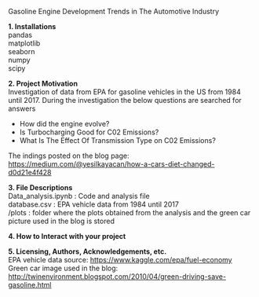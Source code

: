 <h>Gasoline Engine Development Trends in The Automotive Industry</h><br>

<b>1. Installations</b><br>
pandas<br>
matplotlib<br>
seaborn<br>
numpy<br>
scipy<br>

<b>2. Project Motivation</b><br>
Investigation of data from EPA for gasoline vehicles in the US from 1984 until 2017. During the investigation the below questions are searched for answers<br>

- How did the engine evolve?<br>
- Is Turbocharging Good for C02 Emissions?<br>
- What Is The Effect Of Transmission Type on C02 Emissions?<br>

The indings posted on the blog page: <a>https://medium.com/@yesilkayacan/how-a-cars-diet-changed-d0d21e4f428</a> <br>

<b>3. File Descriptions</b><br>
Data_analysis.ipynb : Code and analysis file<br>
database.csv : EPA vehicle data from 1984 until 2017<br>
/plots : folder where the plots obtained from the analysis and the green car picture used in the blog is stored<br>

<b>4. How to Interact with your project</b><br>

<b>5. Licensing, Authors, Acknowledgements, etc.</b><br>
EPA vehicle data source: <a>https://www.kaggle.com/epa/fuel-economy</a> <br>
Green car image used in the blog: <a>http://twinenvironment.blogspot.com/2010/04/green-driving-save-gasoline.html</a>


